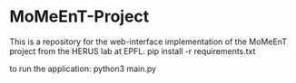 # MoMeEnT-Project
This is a repository for the web-interface implementation of the MoMeEnT project from the HERUS lab at EPFL.
pip install -r requirements.txt

to run the application:
python3 main.py
